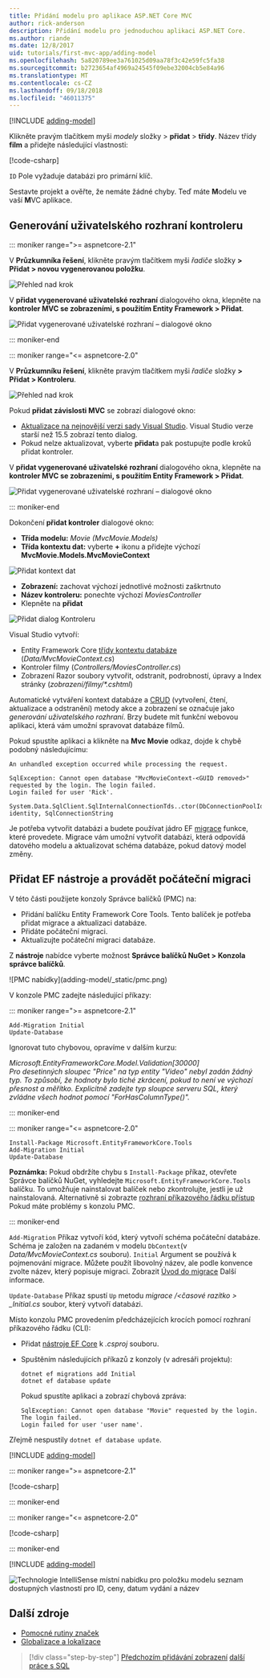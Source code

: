 ```yaml
---
title: Přidání modelu pro aplikace ASP.NET Core MVC
author: rick-anderson
description: Přidání modelu pro jednoduchou aplikaci ASP.NET Core.
ms.author: riande
ms.date: 12/8/2017
uid: tutorials/first-mvc-app/adding-model
ms.openlocfilehash: 5a820789ee3a761025d09aa78f3c42e59fc5fa38
ms.sourcegitcommit: b2723654af4969a24545f09ebe32004cb5e84a96
ms.translationtype: MT
ms.contentlocale: cs-CZ
ms.lasthandoff: 09/18/2018
ms.locfileid: "46011375"
---
```

[!INCLUDE [adding-model](~/Includes/mvc-intro/adding-model1.md)]

Klikněte pravým tlačítkem myši *modely* složky > **přidat** > **třídy**. Název třídy **film** a přidejte následující vlastnosti:

[!code-csharp[](~/tutorials/first-mvc-app/start-mvc/sample/MvcMovie/Models/MovieNoEF.cs?name=snippet_1)]

`ID` Pole vyžaduje databázi pro primární klíč. 

Sestavte projekt a ověřte, že nemáte žádné chyby. Teď máte **M**odelu ve vaší **M**VC aplikace.

## <a name="scaffolding-a-controller"></a>Generování uživatelského rozhraní kontroleru

::: moniker range=">= aspnetcore-2.1"

V **Průzkumníka řešení**, klikněte pravým tlačítkem myši *řadiče* složky **> Přidat > novou vygenerovanou položku**.

![Přehled nad krok](adding-model/_static/add_controller21.png)

V **přidat vygenerované uživatelské rozhraní** dialogového okna, klepněte na **kontroler MVC se zobrazeními, s použitím Entity Framework > Přidat**.

![Přidat vygenerované uživatelské rozhraní – dialogové okno](adding-model/_static/add_scaffold21.png)

::: moniker-end

::: moniker range="<= aspnetcore-2.0"

V **Průzkumníku řešení**, klikněte pravým tlačítkem myši *řadiče* složky **> Přidat > Kontroleru**.

![Přehled nad krok](adding-model/_static/add_controller.png)

Pokud **přidat závislosti MVC** se zobrazí dialogové okno:

* [Aktualizace na nejnovější verzi sady Visual Studio](https://www.visualstudio.com/downloads/). Visual Studio verze starší než 15.5 zobrazí tento dialog.
* Pokud nelze aktualizovat, vyberte **přidat**a pak postupujte podle kroků přidat kontroler.

V **přidat vygenerované uživatelské rozhraní** dialogového okna, klepněte na **kontroler MVC se zobrazeními, s použitím Entity Framework > Přidat**.

![Přidat vygenerované uživatelské rozhraní – dialogové okno](adding-model/_static/add_scaffold2.png)

::: moniker-end

Dokončení **přidat kontroler** dialogové okno:

* **Třída modelu:** *Movie (MvcMovie.Models)*
* **Třída kontextu dat:** vyberte **+** ikonu a přidejte výchozí **MvcMovie.Models.MvcMovieContext**

![Přidat kontext dat](adding-model/_static/dc.png)

* **Zobrazení:** zachovat výchozí jednotlivé možnosti zaškrtnuto
* **Název kontroleru:** ponechte výchozí *MoviesController*
* Klepněte na **přidat**

![Přidat dialog Kontroleru](adding-model/_static/add_controller2.png)

Visual Studio vytvoří:

* Entity Framework Core [třídy kontextu databáze](xref:data/ef-mvc/intro#create-the-database-context) (*Data/MvcMovieContext.cs*)
* Kontroler filmy (*Controllers/MoviesController.cs*)
* Zobrazení Razor soubory vytvořit, odstranit, podrobností, úpravy a Index stránky (<em>zobrazení/filmy/&ast;.cshtml</em>)

Automatické vytváření kontext databáze a [CRUD](https://wikipedia.org/wiki/Create,_read,_update_and_delete) (vytvoření, čtení, aktualizace a odstranění) metody akce a zobrazení se označuje jako *generování uživatelského rozhraní*. Brzy budete mít funkční webovou aplikaci, která vám umožní spravovat databáze filmů.

Pokud spustíte aplikaci a klikněte na **Mvc Movie** odkaz, dojde k chybě podobný následujícímu:

``` error
An unhandled exception occurred while processing the request.

SqlException: Cannot open database "MvcMovieContext-<GUID removed>" requested by the login. The login failed.
Login failed for user 'Rick'.

System.Data.SqlClient.SqlInternalConnectionTds..ctor(DbConnectionPoolIdentity identity, SqlConnectionString 
```

Je potřeba vytvořit databázi a budete používat jádro EF [migrace](xref:data/ef-mvc/migrations) funkce, které provedete. Migrace vám umožní vytvořit databázi, která odpovídá datového modelu a aktualizovat schéma databáze, pokud datový model změny.

## <a name="add-ef-tooling-and-perform-initial-migration"></a>Přidat EF nástroje a provádět počáteční migraci

V této části použijete konzoly Správce balíčků (PMC) na:

* Přidání balíčku Entity Framework Core Tools. Tento balíček je potřeba přidat migrace a aktualizaci databáze.
* Přidáte počáteční migraci.
* Aktualizujte počáteční migraci databáze.

Z **nástroje** nabídce vyberte možnost **Správce balíčků NuGet > Konzola správce balíčků**.

<!-- following image shared with uid: tutorials/razor-pages/model --> ![PMC nabídky](adding-model/_static/pmc.png)

V konzole PMC zadejte následující příkazy:

::: moniker range=">= aspnetcore-2.1"

``` PMC
Add-Migration Initial
Update-Database
```

Ignorovat tuto chybovou, opravíme v dalším kurzu:

*Microsoft.EntityFrameworkCore.Model.Validation[30000]*  
      *Pro desetinných sloupec "Price" na typ entity "Video" nebyl zadán žádný typ. To způsobí, že hodnoty bylo tiché zkrácení, pokud to není ve výchozí přesnost a měřítko. Explicitně zadejte typ sloupce serveru SQL, který zvládne všech hodnot pomocí "ForHasColumnType()".*

::: moniker-end

::: moniker range="<= aspnetcore-2.0"

``` PMC
Install-Package Microsoft.EntityFrameworkCore.Tools
Add-Migration Initial
Update-Database
```

**Poznámka:** Pokud obdržíte chybu s `Install-Package` příkaz, otevřete Správce balíčků NuGet, vyhledejte `Microsoft.EntityFrameworkCore.Tools` balíčku. To umožňuje nainstalovat balíček nebo zkontrolujte, jestli je už nainstalovaná. Alternativně si zobrazte [rozhraní příkazového řádku přístup](#cli) Pokud máte problémy s konzolu PMC.

::: moniker-end

`Add-Migration` Příkaz vytvoří kód, který vytvoří schéma počáteční databáze. Schéma je založen na zadaném v modelu `DbContext`(v *Data/MvcMovieContext.cs* souboru). `Initial` Argument se používá k pojmenování migrace. Můžete použít libovolný název, ale podle konvence zvolte název, který popisuje migraci. Zobrazit [Úvod do migrace](xref:data/ef-mvc/migrations#introduction-to-migrations) Další informace.

`Update-Database` Příkaz spustí `Up` metodu *migrace /\<časové razítko > _Initial.cs* soubor, který vytvoří databázi.

<a name="cli"></a> Místo konzolu PMC provedením předcházejících krocích pomocí rozhraní příkazového řádku (CLI):

* Přidat [nástroje EF Core](xref:data/ef-mvc/migrations#entity-framework-core-nuget-packages-for-migrations) k *.csproj* souboru.
* Spuštěním následujících příkazů z konzoly (v adresáři projektu):

  ```console
  dotnet ef migrations add Initial
  dotnet ef database update
  ```

  Pokud spustíte aplikaci a zobrazí chybová zpráva:

  ```text
  SqlException: Cannot open database "Movie" requested by the login.
  The login failed.
  Login failed for user 'user name'.
  ```

Zřejmě nespustily `dotnet ef database update`.

[!INCLUDE [adding-model](~/Includes/mvc-intro/adding-model3.md)]

::: moniker range=">= aspnetcore-2.1"

[!code-csharp[](~/tutorials/first-mvc-app/start-mvc/sample/MvcMovie21/Startup.cs?name=ConfigureServices&highlight=13-99)]

::: moniker-end

::: moniker range="<= aspnetcore-2.0"

[!code-csharp[](~/tutorials/first-mvc-app/start-mvc/sample/MvcMovie/Startup.cs?name=ConfigureServices&highlight=6-7)]

::: moniker-end

[!INCLUDE [adding-model](~/Includes/mvc-intro/adding-model4.md)]

![Technologie IntelliSense místní nabídku pro položku modelu seznam dostupných vlastností pro ID, ceny, datum vydání a název](adding-model/_static/ints.png)

## <a name="additional-resources"></a>Další zdroje

* [Pomocné rutiny značek](xref:mvc/views/tag-helpers/intro)
* [Globalizace a lokalizace](xref:fundamentals/localization)

> [!div class="step-by-step"]
> [Předchozím přidávání zobrazení](adding-view.md)
> [další práce s SQL](working-with-sql.md)  
